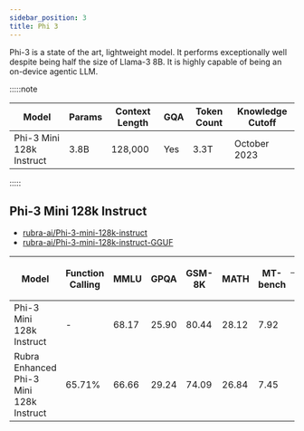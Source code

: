 ```yaml
---
sidebar_position: 3
title: Phi 3
---
```


Phi-3 is a state of the art, lightweight model. It performs exceptionally well despite being half the size of Llama-3 8B. It is highly capable of being an on-device agentic LLM.

:::::note

| Model                  | Params | Context Length | GQA | Token Count | Knowledge Cutoff |
|------------------------|--------|----------------|-----|-------------|------------------|
| Phi-3 Mini 128k Instruct | 3.8B | 128,000        | Yes | 3.3T        | October 2023     |

:::::

## Phi-3 Mini 128k Instruct

- [rubra-ai/Phi-3-mini-128k-instruct](https://huggingface.co/rubra-ai/Phi-3-mini-128k-instruct)
- [rubra-ai/Phi-3-mini-128k-instruct-GGUF](https://huggingface.co/rubra-ai/Phi-3-mini-128k-instruct-GGUF)

<table>
  <thead>
    <tr>
      <th rowspan="2">Model</th>
      <th rowspan="2">Function Calling</th>
      <th rowspan="2">MMLU</th>
      <th rowspan="2">GPQA</th>
      <th rowspan="2">GSM-8K</th>
      <th rowspan="2">MATH</th>
      <th rowspan="2">MT-bench</th>
      <th colspan="6">MT-bench Pairwise Comparison</th>
    </tr>
    <tr>
      <th>Win</th>
      <th>Loss</th>
      <th>Tie</th>
      <th>Win Rate</th>
      <th>Loss Rate</th>
      <th>Adjusted Win Rate</th>
    </tr>
  </thead>
  <tbody>
    <tr>
      <td>Phi-3 Mini 128k Instruct</td>
      <td>-</td>
      <td>68.17</td>
      <td>25.90</td>
      <td>80.44</td>
      <td>28.12</td>
      <td>7.92</td>
      <td>51</td>
      <td>45</td>
      <td>64</td>
      <td>0.31875</td>
      <td>0.28125</td>
      <td><strong>0.51875</strong></td>
    </tr>
    <tr>
      <td>Rubra Enhanced Phi-3 Mini 128k Instruct</td>
      <td>65.71%</td>
      <td>66.66</td>
      <td>29.24</td>
      <td>74.09</td>
      <td>26.84</td>
      <td>7.45</td>
      <td>45</td>
      <td>51</td>
      <td>64</td>
      <td>0.28125</td>
      <td>0.31875</td>
      <td>0.48125</td>
    </tr>
  </tbody>
</table>